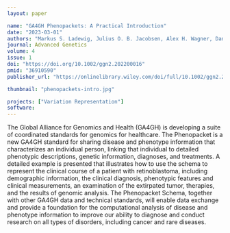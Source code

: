 ```yaml
---
layout: paper

name: "GA4GH Phenopackets: A Practical Introduction"
date: "2023-03-01"
authors: "Markus S. Ladewig, Julius O. B. Jacobsen, Alex H. Wagner, Daniel Danis, Baha El Kassaby, Michael Gargano, Tudor Groza, Michael Baudis, Robin Steinhaus, Dominik Seelow, Nikolaos E. Bechrakis, Christopher J. Mungall, Paul N. Schofield, Olivier Elemento, Lindsay Smith, Julie A. McMurry, Monica Munoz-Torres, Melissa A. Haendel, Peter N. Robinson"
journal: Advanced Genetics
volume: 4
issue: 1
doi: "https://doi.org/10.1002/ggn2.202200016"
pmid: "36910590"
publisher_url: "https://onlinelibrary.wiley.com/doi/full/10.1002/ggn2.202200016"

thumbnail: "phenopackets-intro.jpg"

projects: ["Variation Representation"]
software:
---
```

The Global Alliance for Genomics and Health (GA4GH) is developing a suite of coordinated standards for genomics for healthcare. The Phenopacket is a new GA4GH standard for sharing disease and phenotype information that characterizes an individual person, linking that individual to detailed phenotypic descriptions, genetic information, diagnoses, and treatments. A detailed example is presented that illustrates how to use the schema to represent the clinical course of a patient with retinoblastoma, including demographic information, the clinical diagnosis, phenotypic features and clinical measurements, an examination of the extirpated tumor, therapies, and the results of genomic analysis. The Phenopacket Schema, together with other GA4GH data and technical standards, will enable data exchange and provide a foundation for the computational analysis of disease and phenotype information to improve our ability to diagnose and conduct research on all types of disorders, including cancer and rare diseases.

